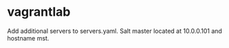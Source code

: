 # vagrantlab

Add additional servers to servers.yaml. Salt master located at 10.0.0.101 and hostname mst.
